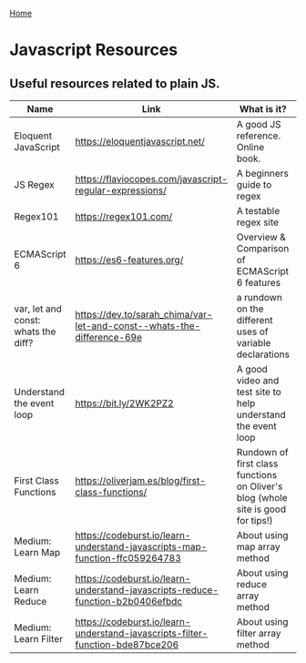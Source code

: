 [Home](../README.md)

# Javascript Resources

## Useful resources related to plain JS.

| Name          | Link          | What is it?  | Tip from
| ------------- | ------------- | ------------ | ------------ |
| Eloquent JavaScript | https://eloquentjavascript.net/ | A good JS reference. Online book. | Dan Sofer
| JS Regex | https://flaviocopes.com/javascript-regular-expressions/ | A beginners guide to regex | Christine FAC17
| Regex101 | https://regex101.com/ | A testable regex site | Oliver FAC10
| ECMAScript 6  | https://es6-features.org/ | Overview & Comparison of ECMAScript 6 features | Pat
| var, let and const: whats the diff? | https://dev.to/sarah_chima/var-let-and-const--whats-the-difference-69e | a rundown on the different uses of variable declarations | Georgia FAC17
| Understand the event loop | https://bit.ly/2WK2PZ2 | A good video and test site to help understand the event loop | Bobby
| First Class Functions | https://oliverjam.es/blog/first-class-functions/ | Rundown of first class functions on Oliver's blog (whole site is good for tips!) | Oliver FAC10
| Medium: Learn Map | https://codeburst.io/learn-understand-javascripts-map-function-ffc059264783 | About using map array method | Reuben FAC17
| Medium: Learn Reduce | https://codeburst.io/learn-understand-javascripts-reduce-function-b2b0406efbdc | About using reduce array method | Reuben Fac17
| Medium: Learn Filter | https://codeburst.io/learn-understand-javascripts-filter-function-bde87bce206 | About using filter array method | Reuben FAC17


